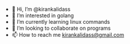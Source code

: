 - 👋 Hi, I’m @kirankalidass
- 👀 I’m interested in golang
- 🌱 I’m currently learning linux commands
- 💞️ I’m looking to collaborate on programs
- 📫 How to reach me kirankalidass@gmail.com
<!---
kirankalidass/kirankalidass is a ✨ special ✨ repository because its `README.md` (this file) appears on your GitHub profile.
You can click the Preview link to take a look at your changes.
--->

